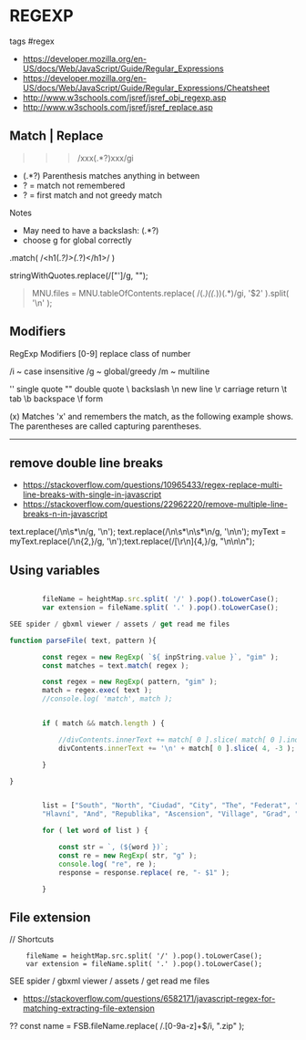 
# REGEXP

tags #regex

* https://developer.mozilla.org/en-US/docs/Web/JavaScript/Guide/Regular_Expressions
* https://developer.mozilla.org/en-US/docs/Web/JavaScript/Guide/Regular_Expressions/Cheatsheet
* http://www.w3schools.com/jsref/jsref_obj_regexp.asp
* http://www.w3schools.com/jsref/jsref_replace.asp


## Match | Replace

>>> /xxx(.*?)xxx/gi

* (.*?) Parenthesis matches anything in between
* ? = match not remembered
* ? = first match and not greedy match

Notes
* May need to have a backslash: \(.*?)
* choose g for global correctly

.match( /<h1(.*?)>(.*?)<\/h1>/ )

stringWithQuotes.replace(/["']/g, "");

>MNU.files = MNU.tableOfContents.replace( /(.*)\((.*)\)(.*)/gi, '$2' ).split( '\n' );

## Modifiers

RegExp Modifiers
[0-9] replace class of number

/i ~ case insensitive
/g ~ global/greedy
/m ~ multiline

\'' single quote
\"" double quote
\\ backslash
\n new line
\r carriage return
\t tab
\b backspace
\f form


(x) Matches 'x' and remembers the match, as the following example shows. The parentheses are called capturing parentheses.

***

## remove double line breaks

* https://stackoverflow.com/questions/10965433/regex-replace-multi-line-breaks-with-single-in-javascript
* https://stackoverflow.com/questions/22962220/remove-multiple-line-breaks-n-in-javascript

text.replace(/\n\s*\n/g, '\n');
text.replace(/\n\s*\n\s*\n/g, '\n\n');
myText = myText.replace(/\n{2,}/g, '\n');​​​​​​​
text.replace(/[\r\n]{4,}/g, "\n\n\n");

## Using variables

``` JavaScript

		fileName = heightMap.src.split( '/' ).pop().toLowerCase();
		var extension = fileName.split( '.' ).pop().toLowerCase();

SEE spider / gbxml viewer / assets / get read me files

function parseFile( text, pattern ){

		const regex = new RegExp( `${ inpString.value }`, "gim" );
		const matches = text.match( regex );

		const regex = new RegExp( pattern, "gim" );
		match = regex.exec( text );
		//console.log( 'match', match );


		if ( match && match.length ) {

			//divContents.innerText += match[ 0 ].slice( match[ 0 ].indexOf( '\n'), -3 );
			divContents.innerText += '\n' + match[ 0 ].slice( 4, -3 );

		}

}


		list = ["South", "North", "Ciudad", "City", "The", "Federat", "Avtonomn", "Misto",
		"Hlavní", "And", "Republika", "Ascension", "Village", "Grad", "And", "British", "Mourne", "Banbridge", "Antártida" ];

		for ( let word of list ) {

			const str = `, (${word })`;
			const re = new RegExp( str, "g" );
			console.log( "re", re );
			response = response.replace( re, "- $1" );

		}
```


## File extension

// Shortcuts

		fileName = heightMap.src.split( '/' ).pop().toLowerCase();
		var extension = fileName.split( '.' ).pop().toLowerCase();

SEE spider / gbxml viewer / assets / get read me files

* https://stackoverflow.com/questions/6582171/javascript-regex-for-matching-extracting-file-extension

?? const name = FSB.fileName.replace( /\.[0-9a-z]+$/i, ".zip" );
